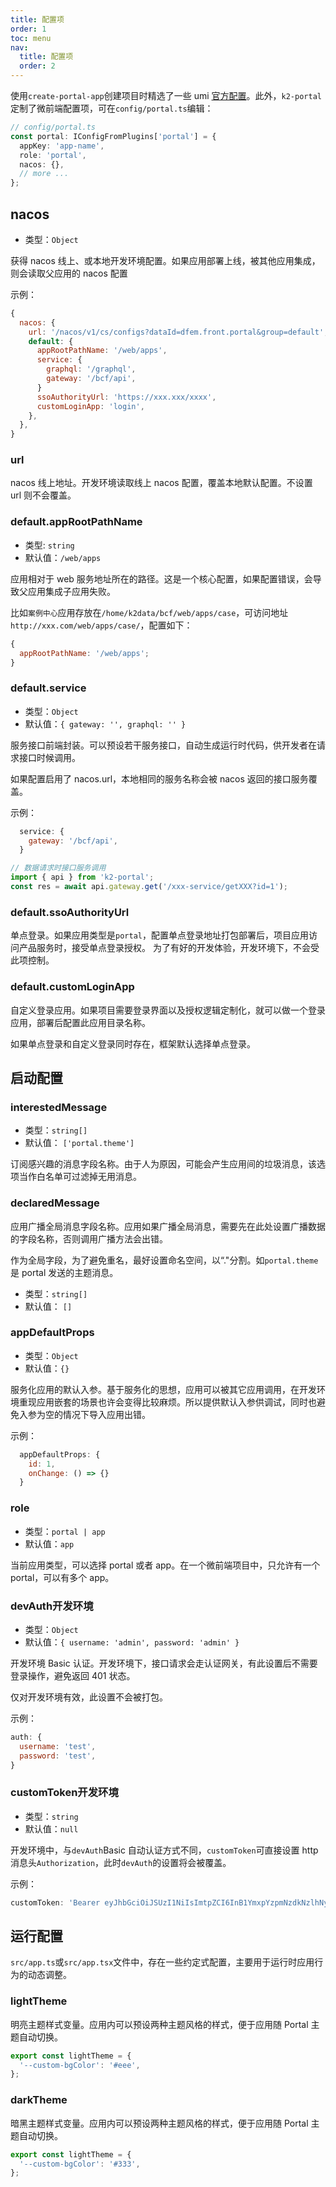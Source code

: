 ```yaml
---
title: 配置项
order: 1
toc: menu
nav:
  title: 配置项
  order: 2
---
```


使用`create-portal-app`创建项目时精选了一些 umi [官方配置](https://umijs.org/zh-CN/config)。此外，`k2-portal`定制了微前端配置项，可在`config/portal.ts`编辑：

```ts
// config/portal.ts
const portal: IConfigFromPlugins['portal'] = {
  appKey: 'app-name',
  role: 'portal',
  nacos: {},
  // more ...
};
```

## nacos

- 类型：`Object`

获得 nacos 线上、或本地开发环境配置。如果应用部署上线，被其他应用集成，则会读取父应用的 nacos 配置

示例：

```js
{
  nacos: {
    url: '/nacos/v1/cs/configs?dataId=dfem.front.portal&group=default',
    default: {
      appRootPathName: '/web/apps',
      service: {
        graphql: '/graphql',
        gateway: '/bcf/api',
      }
      ssoAuthorityUrl: 'https://xxx.xxx/xxxx',
      customLoginApp: 'login',
    },
  },
}
```

### url

nacos 线上地址。开发环境读取线上 nacos 配置，覆盖本地默认配置。不设置 url 则不会覆盖。

### default.appRootPathName

- 类型: `string`
- 默认值：`/web/apps`

应用相对于 web 服务地址所在的路径。这是一个核心配置，如果配置错误，会导致父应用集成子应用失败。

比如`案例中心`应用存放在`/home/k2data/bcf/web/apps/case`，可访问地址`http://xxx.com/web/apps/case/`，配置如下：

```js
{
  appRootPathName: '/web/apps';
}
```

### default.service

- 类型：`Object`
- 默认值：`{ gateway: '', graphql: '' }`

服务接口前端封装。可以预设若干服务接口，自动生成运行时代码，供开发者在请求接口时候调用。

<Alert type="info">如果配置启用了 nacos.url，本地相同的服务名称会被 nacos 返回的接口服务覆盖。</Alert>

示例：

```js
  service: {
    gateway: '/bcf/api',
  }

// 数据请求时接口服务调用
import { api } from 'k2-portal';
const res = await api.gateway.get('/xxx-service/getXXX?id=1');
```

### default.ssoAuthorityUrl

单点登录。如果应用类型是`portal`，配置单点登录地址打包部署后，项目应用访问产品服务时，接受单点登录授权。 <Alert type="info">为了有好的开发体验，开发环境下，不会受此项控制。</Alert>

### default.customLoginApp

自定义登录应用。如果项目需要登录界面以及授权逻辑定制化，就可以做一个登录应用，部署后配置此应用目录名称。

<Alert type="info">如果单点登录和自定义登录同时存在，框架默认选择单点登录。</Alert>

## 启动配置

### interestedMessage

- 类型：`string[]`
- 默认值： `['portal.theme']`

订阅感兴趣的消息字段名称。由于人为原因，可能会产生应用间的垃圾消息，该选项当作白名单可过滤掉无用消息。

### declaredMessage

应用广播全局消息字段名称。应用如果广播全局消息，需要先在此处设置广播数据的字段名称，否则调用广播方法会出错。

作为全局字段，为了避免重名，最好设置命名空间，以“."分割。如`portal.theme`是 portal 发送的主题消息。

- 类型：`string[]`
- 默认值： `[]`

### appDefaultProps

- 类型：`Object`
- 默认值：`{}`

服务化应用的默认入参。基于服务化的思想，应用可以被其它应用调用，在开发环境重现应用嵌套的场景也许会变得比较麻烦。所以提供默认入参供调试，同时也避免入参为空的情况下导入应用出错。

示例：

```js
  appDefaultProps: {
    id: 1,
    onChange: () => {}
  }
```

### role

- 类型：`portal | app`
- 默认值：`app`

当前应用类型，可以选择 portal 或者 app。在一个微前端项目中，只允许有一个 portal，可以有多个 app。

### devAuth<Badge>开发环境</Badge>

- 类型：`Object`
- 默认值：`{ username: 'admin', password: 'admin' }`

开发环境 Basic 认证。开发环境下，接口请求会走认证网关，有此设置后不需要登录操作，避免返回 401 状态。

<Alert type="info">仅对开发环境有效，此设置不会被打包。</Alert>

示例：

```js
auth: {
  username: 'test',
  password: 'test',
}
```

### customToken<Badge>开发环境</Badge>

- 类型：`string`
- 默认值：`null`

开发环境中，与`devAuth`Basic 自动认证方式不同，`customToken`可直接设置 http 消息头`Authorization`，此时`devAuth`的设置将会被覆盖。

示例：

```js
customToken: 'Bearer eyJhbGciOiJSUzI1NiIsImtpZCI6InB1YmxpYzpmNzdkNzlhNy0wMjRjLTRiZWQtYTkyNi01N2MxM2UxZGMxNjQiLCJ0eXAiOiJKV1QifQ.eyJh.....';
```

## 运行配置

`src/app.ts`或`src/app.tsx`文件中，存在一些约定式配置，主要用于运行时应用行为的动态调整。

### lightTheme

明亮主题样式变量。应用内可以预设两种主题风格的样式，便于应用随 Portal 主题自动切换。

```ts
export const lightTheme = {
  '--custom-bgColor': '#eee',
};
```

### darkTheme

暗黑主题样式变量。应用内可以预设两种主题风格的样式，便于应用随 Portal 主题自动切换。

```ts
export const lightTheme = {
  '--custom-bgColor': '#333',
};
```
